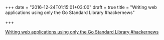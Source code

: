 +++
date = "2016-12-24T01:15:01+03:00"
draft = true
title = "Writing web applications using only the Go Standard Library  #hackernews"

+++

<p><a href="https://t.co/37YhIcQ4cV">Writing web applications using only the Go Standard Library  #hackernews</a></p>
